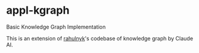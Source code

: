 # appl-kgraph
Basic Knowledge Graph Implementation

This is an extension of [rahulnyk](https://github.com/rahulnyk/knowledge_graph/tree/main)'s codebase of knowledge graph by Claude AI.
